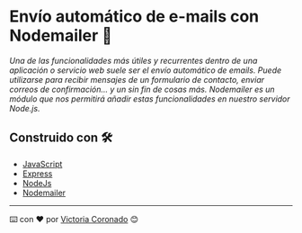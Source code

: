 # Envío automático de e-mails con Nodemailer 📩

_Una de las funcionalidades más útiles y recurrentes dentro de una aplicación o servicio web suele ser el envío automático de emails. Puede utilizarse para recibir mensajes de un formulario de contacto, enviar correos de confirmación… y un sin fin de cosas más. 
Nodemailer es un módulo que nos permitirá añadir estas funcionalidades en nuestro servidor Node.js._

## Construido con 🛠️

* [JavaScript](https://www.javascript.com/)    
* [Express](https://expressjs.com/) 
* [NodeJs](https://nodejs.org/es/) 
* [Nodemailer](https://nodemailer.com/about/)


---
⌨️ con ❤️ por [Victoria Coronado](https://github.com/viccoronado) 😊
